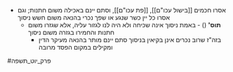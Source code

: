 * אסרו חכמים [[בישול עכו"ם]], [[פת עכו"ם]], וסתם יינם באכילה משום חתנות; וגם אסרו כל יין כשר שנגע או שפך נכרי בהנאה משום חשש ניסוך
	* **תוס'** () - באמת ניסוך אינה שכיחה ולא היה לנו לגזור עליה, אלא שגזרו משום חתנות והחמירו בגזרה משום ניסוך
		* בזה"ז שרוב נכרים אינן בקיאין בניסוך סתם יינם מותר בהנאה מעיקר הדין ומקילים במקום הפסד מרובה

#פרק_יוט_תשפה 